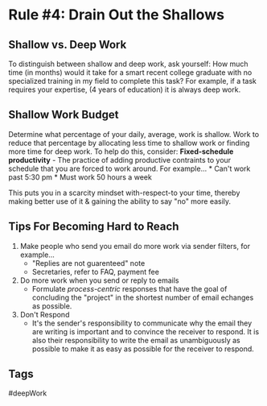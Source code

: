 # Rule #4: Drain Out the Shallows

## Shallow vs. Deep Work
To distinguish between shallow and deep work, ask yourself: How much time (in months) would it take for a smart recent college graduate with no specialized training in my field to complete this task? For example, if a task requires your expertise, (4 years of education) it is always deep work.

## Shallow Work Budget
Determine what percentage of your daily, average, work is shallow. Work to reduce that percentage by allocating less time to shallow work or finding more time for deep work. To help do this, consider:
**Fixed-schedule productivity** - The practice of adding productive contraints to your schedule that you are forced to work around. For example...
	* Can't work past 5:30 pm
	* Must work 50 hours a week

This puts you in a scarcity mindset with-respect-to your time, thereby making better use of it & gaining the ability to say "no" more easily.

## Tips For Becoming Hard to Reach
1. Make people who send you email do more work via sender filters, for example...
	* "Replies are not guarenteed" note
	* Secretaries, refer to FAQ, payment fee
2. Do more work when you send or reply to emails
	* Formulate *process-centric* responses that have the goal of concluding the "project" in the shortest number of email echanges as possible.
3. Don't Respond
	* It's the sender's responsibility to communicate why the email they are writing is important and to convince the receiver to respond. It is also their responsibility to write the email as unambiguously as possible to make it as easy as possible for the receiver to respond.

## Tags
#deepWork
